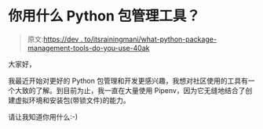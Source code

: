 # 你用什么 Python 包管理工具？

> 原文:[https://dev . to/itsrainingmani/what-python-package-management-tools-do-you-use-40ak](https://dev.to/itsrainingmani/what-python-package-management-tools-do-you-use-40ak)

大家好，

我最近开始对更好的 Python 包管理和开发更感兴趣，我想对社区使用的工具有一个大致的了解。到目前为止，我一直在大量使用 Pipenv，因为它无缝地结合了创建虚拟环境和安装包(带锁文件)的能力。

请让我知道你用什么:-)